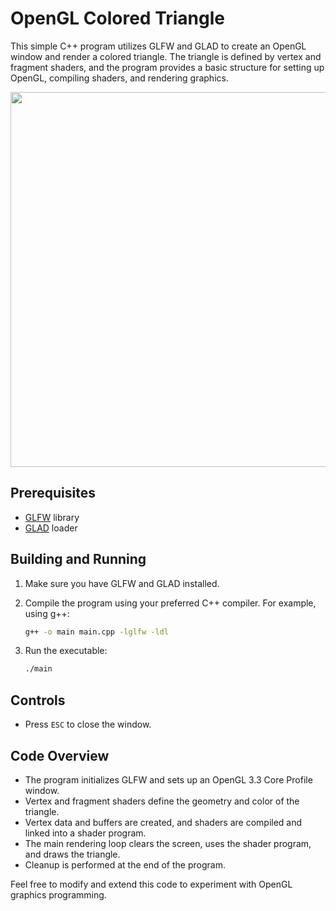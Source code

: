 # OpenGL Colored Triangle

This simple C++ program utilizes GLFW and GLAD to create an OpenGL window and render a colored triangle. The triangle is defined by vertex and fragment shaders, and the program provides a basic structure for setting up OpenGL, compiling shaders, and rendering graphics.

<img src="https://github.com/Azhilus/OpenGL_Triangle/assets/66466976/c98d6aaf-286b-4b17-b7c8-f8c87c104b0f" width="600">


## Prerequisites
- [GLFW](https://www.glfw.org/) library
- [GLAD](https://glad.dav1d.de/) loader

## Building and Running
1. Make sure you have GLFW and GLAD installed.
2. Compile the program using your preferred C++ compiler. For example, using g++:

   ```bash
   g++ -o main main.cpp -lglfw -ldl
   ```

3. Run the executable:

   ```bash
   ./main
   ```

## Controls
- Press `ESC` to close the window.

## Code Overview
- The program initializes GLFW and sets up an OpenGL 3.3 Core Profile window.
- Vertex and fragment shaders define the geometry and color of the triangle.
- Vertex data and buffers are created, and shaders are compiled and linked into a shader program.
- The main rendering loop clears the screen, uses the shader program, and draws the triangle.
- Cleanup is performed at the end of the program.

Feel free to modify and extend this code to experiment with OpenGL graphics programming.
